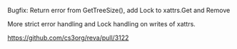 Bugfix: Return error from GetTreeSize(), add Lock to xattrs.Get and Remove

More strict error handling and Lock handling on writes of xattrs.

https://github.com/cs3org/reva/pull/3122
